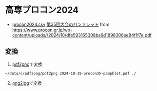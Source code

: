 # 高専プロコン2024

- [procon2024.csv](../procon2024.csv) [第35回大会のパンフレット](2024-10-19-procon35-pamphlet.pdf) from https://www.procon.gr.jp/wp-content/uploads//2024/10/dfe593165308ba6d1898306ee84f1f7e.pdf

## 変換

1. [pdf2png](https://fukuno.jig.jp/2970)で変換
```
~/data/c/pdf2png/pdf2png 2024-10-19-procon35-pamphlet.pdf ./
```

2. [png2jpg](https://github.com/code4fukui/png2jpg_mac/)で変換
